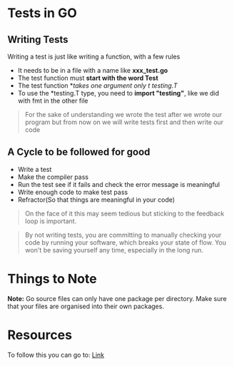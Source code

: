 # Tests in GO

## Writing Tests

Writing a test is just like writing a function, with a few rules

- It needs to be in a file with a name like **xxx_test.go**
- The test function must **start with the word Test**
- The test function **takes one argument only t *testing.T**
- To use the *testing.T type, you need to **import "testing"**, like we did with fmt in the other file


> For the sake of understanding we wrote the test after we wrote our program but from now on we will write tests first and then write our code

## A Cycle to be followed for good

- Write a test
- Make the compiler pass
- Run the test see if it fails and check the error message is meaningful
- Write enough code to make test pass
- Refractor(So that things are meaningful in your code)

> On the face of it this may seem tedious but sticking to the feedback loop is important.

> By not writing tests, you are committing to manually checking your code by running your software, which breaks your state of flow. You won't be saving yourself any time, especially in the long run.

# Things to Note

**Note:** Go source files can only have one package per directory. Make sure that your files are organised into their own packages.



# Resources 

To follow this you can go to: [Link](https://quii.gitbook.io/learn-go-with-tests/go-fundamentals/hello-world)

